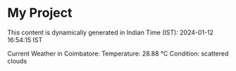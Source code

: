 # My Project

This content is dynamically generated in Indian Time (IST): 2024-01-12 16:54:15 IST


Current Weather in Coimbatore:
Temperature: 28.88 °C
Condition: scattered clouds

